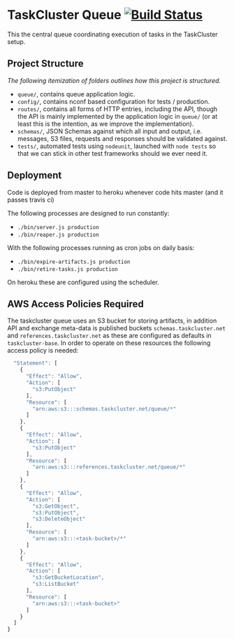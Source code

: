 # TaskCluster Queue [![Build Status](https://travis-ci.org/taskcluster/taskcluster-queue.png?branch=master)](https://travis-ci.org/taskcluster/taskcluster-queue)

This the central queue coordinating execution of tasks in the TaskCluster setup.

Project Structure
-----------------
_The following itemization of folders outlines how this project is structured._

 * `queue/`, contains queue application logic.
 * `config/`, contains nconf based configuration for tests / production.
 * `routes/`, contains all forms of HTTP entries, including the API, though the
   API is mainly implemented by the application logic in `queue/`
   (or at least this is the intention, as we improve the implementation).
 * `schemas/`, JSON Schemas against which all input and output, i.e. messages,
    S3 files, requests and responses should be validated against.
 * `tests/`, automated tests using `nodeunit`, launched with `node tests` so
   that we can stick in other test frameworks should we ever need it.


Deployment
----------
Code is deployed from master to heroku whenever code hits master
(and it passes travis ci)

The following processes are designed to run constantly:

 * `./bin/server.js production`
 * `./bin/reaper.js production`

With the following processes running as cron jobs on daily basis:

 * `./bin/expire-artifacts.js production`
 * `./bin/retire-tasks.js production`

On heroku these are configured using the scheduler.


AWS Access Policies Required
----------------------------
The taskcluster queue uses an S3 bucket for storing artifacts, in addition API
and exchange meta-data is published buckets `schemas.taskcluster.net` and
`references.taskcluster.net` as these are configured as defaults in
`taskcluster-base`.
In order to operate on these resources the following access policy is needed:

```js
  "Statement": [
    {
      "Effect": "Allow",
      "Action": [
        "s3:PutObject"
      ],
      "Resource": [
        "arn:aws:s3:::schemas.taskcluster.net/queue/*"
      ]
    },
    {
      "Effect": "Allow",
      "Action": [
        "s3:PutObject"
      ],
      "Resource": [
        "arn:aws:s3:::references.taskcluster.net/queue/*"
      ]
    },
    {
      "Effect": "Allow",
      "Action": [
        "s3:GetObject",
        "s3:PutObject",
        "s3:DeleteObject"
      ],
      "Resource": [
        "arn:aws:s3:::<task-bucket>/*"
      ]
    },
    {
      "Effect": "Allow",
      "Action": [
        "s3:GetBucketLocation",
        "s3:ListBucket"
      ],
      "Resource": [
        "arn:aws:s3:::<task-bucket>"
      ]
    }
  ]
}
```